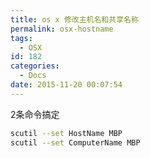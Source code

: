 ```yaml
---
title: os x 修改主机名和共享名称
permalink: osx-hostname
tags:
  - OSX
id: 182
categories:
  - Docs
date: 2015-11-20 00:07:54
---
```


2条命令搞定
```  bash
scutil --set HostName MBP
scutil --set ComputerName MBP
```